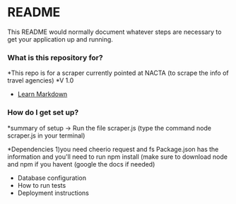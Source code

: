 # README #

This README would normally document whatever steps are necessary to get your application up and running.

### What is this repository for? ###

*This repo is for a scraper currently pointed at NACTA (to scrape the info of travel agencies) 
*V 1.0
* [Learn Markdown](https://bitbucket.org/tutorials/markdowndemo)

### How do I get set up? ###

*summary of setup
-> Run the file scraper.js (type the command node scraper.js in your terminal) 

*Dependencies
1)you need cheerio request and fs Package.json has the information and you'll need to run npm install (make sure to download node and npm if you havent (google the docs if needed) 
* Database configuration
* How to run tests
* Deployment instructions 